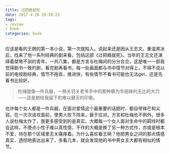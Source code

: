 ```yaml
---
title: 过把瘾就死
date: 2017-4-26 20:18:23
tags: 
- review
- book
categories: book
---
```

应该是看的王朔的第一本小说，第一次就陷入。说起来还是因从王志文。重温黑冰后，找来了他一系列经典的剧来看，包括这部《过把瘾就死》。当年的王志文还演绎着桀骜不驯的青年，一共八集，都是方言与杜梅间的分分合合。这是唯一一部我觉得剧书一致的剧，看完剧再看书，每一处画面都与书中情节对得上，不得不说以前的电视剧经典，情节不拖沓，推进快，有些情节不看书可能也无法get，还是先看书比较好。

> 杜梅就像一件兵器，一柄关羽关老爷手中的那种极为华丽锋利无比的大刀——这是她给我留下的难以磨灭的印象。

也许每个女人都是一件兵器，在面对爱情这个最重要的话题时，都自带锋芒和尖锐，在一次次进攻面前，使男人败下阵来，疲于应对。方言和杜梅也不例外。很多人说杜梅太作了，我更多感受到的是真实。大概每一个女人面对生命中的羁绊时都会这样，不使点小性子难以真性情，不作的大概是换了另一种方式作，亦或是根本不爱，待在那个区域里无关痛痒着。为什么喜欢看王朔？他把男女之间的那点情感真实、透彻地表达出来了，多看几本，就会发现他的书中男女主大都有相似的情节。
